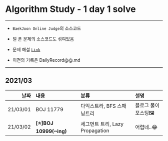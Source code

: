 # Algorithm Study - 1 day 1 solve
---
- `BaekJoon Online Judge`의 소스코드

- 덜 푼 문제의 소스코드도 섞여있음

- 문제 해설 [`Link`](https://blog.naver.com/uss425)

- 이전의 기록은 DailyRecord@@.md
---
## 2021/03

<div markdown="1">

|날짜|내용|분류|설명|
|----:|:----|:----|:----|
|21/03/01|BOJ 11779|다익스트라, BFS 스패닝트리| 블로그 풀이 포스팅🖼 |
|21/03/02|**[⭐]BOJ 10999(~ing)**|세그먼트 트리, Lazy Propagation| 어렵네..😂 |

</div>
